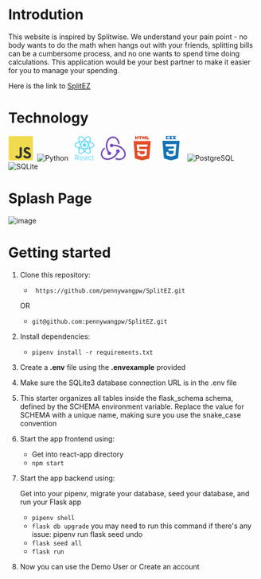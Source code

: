 # Introdution
This website is inspired by Splitwise. We understand your pain point - no body wants to do the math when hangs out with your friends, splitting bills can be a cumbersome process, and no one wants to spend time doing calculations.
This application would be your best partner to make it easier for you to manage your spending.

Here is the link to <a href="https://splitez.onrender.com/">SplitEZ</a>


# Technology

  <img src="https://github.com/devicons/devicon/blob/master/icons/javascript/javascript-original.svg" title="JavaScript" alt="JavaScript" width="50" height="50"/>&nbsp;
  <img src="https://www.vectorlogo.zone/logos/python/python-icon.svg" title="Python" alt="Python" width="50" height="50"/>&nbsp;
  <img src="https://github.com/devicons/devicon/blob/master/icons/react/react-original-wordmark.svg" title="React" alt="React" width="50" height="50"/>&nbsp;
  <img src="https://github.com/devicons/devicon/blob/master/icons/redux/redux-original.svg" title="Redux" alt="Redux" width="50" height="50"/>&nbsp;
  <img src="https://github.com/devicons/devicon/blob/master/icons/html5/html5-plain-wordmark.svg" title="HTML" alt="HTML" width="50" height="50"/>&nbsp;
  <img src="https://github.com/devicons/devicon/blob/master/icons/css3/css3-plain-wordmark.svg" title="CSS" alt="CSS" width="50" height="50"/>&nbsp;
  <img src="https://www.vectorlogo.zone/logos/postgresql/postgresql-vertical.svg" title="PostgreSQL" alt="PostgreSQL" width="50" height="50"/>&nbsp;
  <img src="https://www.vectorlogo.zone/logos/sqlite/sqlite-ar21.svg" title="SQLite" alt="SQLite" width="50" height="50"/>&nbsp;

# Splash Page

![image](https://github.com/pennywangpw/SplitEZ/assets/114206215/49601d66-3a82-497e-b1b4-a6f87e34e574)




# Getting started

1. Clone this repository:

    * ` https://github.com/pennywangpw/SplitEZ.git`

    OR

    * `git@github.com:pennywangpw/SplitEZ.git`

   
2. Install dependencies:

   * `pipenv install -r requirements.txt`

3. Create a **.env** file using the **.envexample** provided 

4. Make sure the SQLite3 database connection URL is in the .env file

5. This starter organizes all tables inside the flask_schema schema, defined by the SCHEMA environment variable. Replace the value for SCHEMA with a unique name, making sure you use the snake_case convention

6. Start the app frontend using:
   *  Get into react-app directory
   * `npm start`

7. Start the app backend using:
   
    Get into your pipenv, migrate your database, seed your database, and run your Flask app
    *  `pipenv shell`
    *  `flask db upgrade`
        you may need to run this command if there's any issue: pipenv run flask seed undo 
    *  `flask seed all`
    *  `flask run`
   
9. Now you can use the Demo User or Create an account

